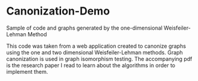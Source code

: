 # Canonization-Demo
Sample of code and graphs generated by the one-dimensional Weisfeiler-Lehman Method

This code was taken from a web application created to canonize graphs using the one and two dimensional Weisfeiler-Lehman methods.
Graph canonization is used in graph isomorphism testing. The accompanying pdf is the research paper I read to learn about the algorithms 
in order to implement them.
